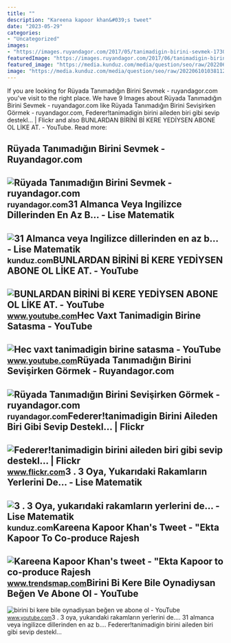 ```yaml
---
title: ""
description: "Kareena kapoor khan&#039;s tweet"
date: "2023-05-29"
categories:
- "Uncategorized"
images:
- "https://images.ruyandagor.com/2017/05/tanimadigin-birini-sevmek-1730.jpg"
featuredImage: "https://images.ruyandagor.com/2017/06/tanimadigin-birini-sevisirken-gormek-2250.jpg"
featured_image: "https://media.kunduz.com/media/question/seo/raw/20220610103811294949-1748625.jpg?h=512"
image: "https://media.kunduz.com/media/question/seo/raw/20220610103811294949-1748625.jpg?h=512"
---
```


If you are looking for Rüyada Tanımadığın Birini Sevmek - ruyandagor.com you've visit to the right place. We have 9 Images about Rüyada Tanımadığın Birini Sevmek - ruyandagor.com like Rüyada Tanımadığın Birini Sevişirken Görmek - ruyandagor.com, Federer!tanimadigin birini aileden biri gibi sevip destekl… | Flickr and also BUNLARDAN BİRİNİ Bİ KERE YEDİYSEN ABONE OL LİKE AT. - YouTube. Read more:

Rüyada Tanımadığın Birini Sevmek - Ruyandagor.com
-------------------------------------------------

 ![Rüyada Tanımadığın Birini Sevmek - ruyandagor.com](https://images.ruyandagor.com/2017/05/tanimadigin-birini-sevmek-1730.jpg) <small>ruyandagor.com</small>31 Almanca Veya Ingilizce Dillerinden En Az B... - Lise Matematik
-----------------------------------------------------------------

 ![31 Almanca veya Ingilizce dillerinden en az b... - Lise Matematik](https://media.kunduz.com/media/question/seo/raw/20220610103811294949-1748625.jpg?h=512) <small>kunduz.com</small>BUNLARDAN BİRİNİ Bİ KERE YEDİYSEN ABONE OL LİKE AT. - YouTube
-------------------------------------------------------------

 ![BUNLARDAN BİRİNİ Bİ KERE YEDİYSEN ABONE OL LİKE AT. - YouTube](https://i.ytimg.com/vi/Aer2jAo-xSs/hq2.jpg?sqp=-oaymwEoCOADEOgC8quKqQMcGADwAQH4Ac4FgAKACooCDAgAEAEYfyATKBwwDw==&rs=AOn4CLDQCu8luAqirQcjTp81BXhs8E1Edg) <small>www.youtube.com</small>Hec Vaxt Tanimadigin Birine Satasma - YouTube
---------------------------------------------

 ![Hec vaxt tanimadigin birine satasma - YouTube](https://i.ytimg.com/vi/SL2CgXDaQOY/maxresdefault.jpg) <small>www.youtube.com</small>Rüyada Tanımadığın Birini Sevişirken Görmek - Ruyandagor.com
------------------------------------------------------------

 ![Rüyada Tanımadığın Birini Sevişirken Görmek - ruyandagor.com](https://images.ruyandagor.com/2017/06/tanimadigin-birini-sevisirken-gormek-2250.jpg) <small>ruyandagor.com</small>Federer!tanimadigin Birini Aileden Biri Gibi Sevip Destekl… | Flickr
--------------------------------------------------------------------

 ![Federer!tanimadigin birini aileden biri gibi sevip destekl… | Flickr](https://live.staticflickr.com/4328/35963046625_85f1856c5e.jpg) <small>www.flickr.com</small>3 . 3 Oya, Yukarıdaki Rakamların Yerlerini De... - Lise Matematik
-----------------------------------------------------------------

 ![3 . 3 Oya, yukarıdaki rakamların yerlerini de... - Lise Matematik](https://media.kunduz.com/media/question/seo/raw/20220508100053122881-1414614.jpg?h=512) <small>kunduz.com</small>Kareena Kapoor Khan's Tweet - "Ekta Kapoor To Co-produce Rajesh
---------------------------------------------------------------

 ![Kareena Kapoor Khan's tweet - "Ekta Kapoor to co-produce Rajesh](https://pbs.twimg.com/media/Fcyada8X0AANSFu.jpg) <small>www.trendsmap.com</small>Birini Bi Kere Bile Oynadiysan Beğen Ve Abone Ol - YouTube
----------------------------------------------------------

 ![birini bi kere bile oynadiysan beğen ve abone ol - YouTube](https://i.ytimg.com/vi/hFhjpj-nc00/maxres2.jpg?sqp=-oaymwEoCIAKENAF8quKqQMcGADwAQH4Ac4FgAKACooCDAgAEAEYfyATKBMwDw==&rs=AOn4CLBXOefUZkWai1PfNkotokFyLY8JEw) <small>www.youtube.com</small>3 . 3 oya, yukarıdaki rakamların yerlerini de.... 31 almanca veya ingilizce dillerinden en az b.... Federer!tanimadigin birini aileden biri gibi sevip destekl…
